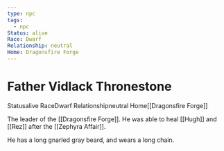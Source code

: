 ```yaml
---
type: npc
tags:
  - npc
Status: alive
Race: Dwarf
Relationship: neutral
Home: Dragonsfire Forge
---
```


# Father Vidlack Thronestone
<span class="dataview inline-field"><span class="inline-field-key">Status</span><span class="inline-field-value">alive</span></span>
<span class="dataview inline-field"><span class="inline-field-key">Race</span><span class="inline-field-value">Dwarf</span></span>
<span class="dataview inline-field"><span class="inline-field-key">Relationship</span><span class="inline-field-value">neutral</span></span>
<span class="dataview inline-field"><span class="inline-field-key">Home</span><span class="inline-field-value">[[Dragonsfire Forge]]</span></span>

The leader of the [[Dragonsfire Forge]]. He was able to heal [[Hugh]] and [[Rez]] after the [[Zephyra Affair]]. 

He has a long gnarled gray beard, and wears a long chain. 

